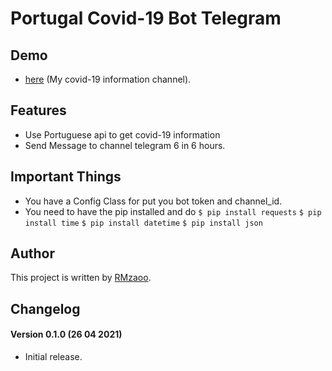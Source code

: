 # Portugal Covid-19 Bot Telegram

## Demo ##
- [here](https://t.me/PTCovid19) (My covid-19 information channel).


## Features ##
- Use Portuguese api to get covid-19 information
- Send Message to channel telegram 6 in 6 hours.


## Important Things ##
- You have a Config Class for put you bot token and channel_id.
- You need to have the pip installed and do 
    ```$ pip install requests```
    ```$ pip install time```
    ```$ pip install datetime```
    ```$ pip install json```


## Author 
This project is written by [RMzaoo](https://rafaelmartins.pt).


## Changelog ##
#### Version 0.1.0 (26 04 2021) ####
- Initial release.


